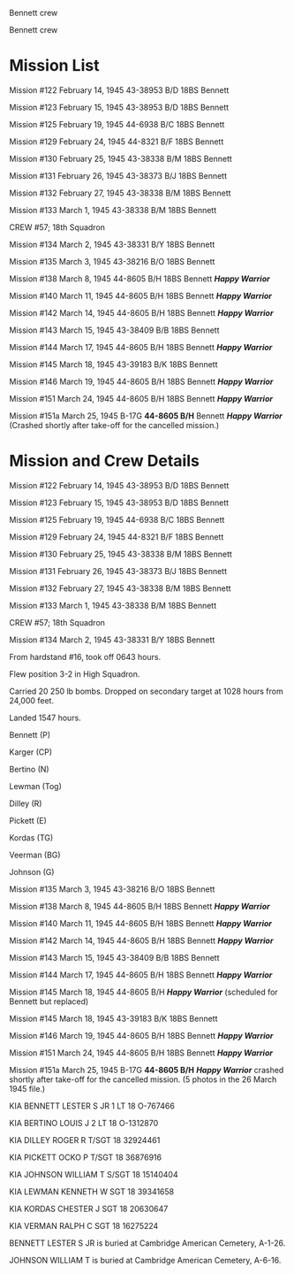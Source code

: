 





Bennett crew






 




Bennett crew

# Mission List

Mission #122 February 14, 1945 43-38953 B/D 18BS Bennett

Mission #123 February 15, 1945 43-38953 B/D 18BS Bennett

Mission #125 February 19, 1945 44-6938 B/C 18BS Bennett

Mission #129 February 24, 1945 44-8321 B/F 18BS Bennett

Mission #130 February 25, 1945 43-38338 B/M 18BS Bennett

Mission #131 February 26, 1945 43-38373 B/J 18BS Bennett

Mission #132 February 27, 1945 43-38338 B/M 18BS Bennett

Mission #133 March 1, 1945 43-38338 B/M 18BS Bennett

CREW #57; 18th Squadron

Mission #134 March 2, 1945 43-38331 B/Y 18BS Bennett

Mission #135 March 3, 1945 43-38216 B/O 18BS Bennett

Mission #138 March 8, 1945 44-8605 B/H 18BS Bennett ***Happy
Warrior***

Mission #140 March 11, 1945 44-8605 B/H 18BS Bennett ***Happy
Warrior***

Mission #142 March 14, 1945 44-8605 B/H 18BS Bennett ***Happy
Warrior***

Mission #143 March 15, 1945 43-38409 B/B 18BS Bennett

Mission #144 March 17, 1945 44-8605 B/H 18BS Bennett ***Happy
Warrior***

Mission #145 March 18, 1945 43-39183 B/K 18BS Bennett

Mission #146 March 19, 1945 44-8605 B/H 18BS Bennett ***Happy
Warrior***

Mission #151 March 24, 1945 44-8605 B/H 18BS Bennett ***Happy
Warrior***

Mission #151a March 25, 1945 B-17G **44-8605 B/H**
Bennett ***Happy Warrior*** (Crashed shortly after take-off for the
cancelled mission.)

# Mission and Crew Details

Mission #122 February 14, 1945 43-38953 B/D 18BS Bennett

Mission #123 February 15, 1945 43-38953 B/D 18BS Bennett

Mission #125 February 19, 1945 44-6938 B/C 18BS Bennett

Mission #129 February 24, 1945 44-8321 B/F 18BS Bennett

Mission #130 February 25, 1945 43-38338 B/M 18BS Bennett

Mission #131 February 26, 1945 43-38373 B/J 18BS Bennett

Mission #132 February 27, 1945 43-38338 B/M 18BS Bennett

Mission #133 March 1, 1945 43-38338 B/M 18BS Bennett

CREW #57; 18th Squadron

Mission #134 March 2, 1945 43-38331 B/Y 18BS Bennett

From hardstand #16, took off 0643 hours.

Flew position 3-2 in High Squadron.

Carried 20 250 lb bombs. Dropped on secondary target at 1028
hours from 24,000 feet.

Landed 1547 hours.

Bennett (P)

Karger (CP)

Bertino (N)

Lewman (Tog)

Dilley (R)

Pickett (E)

Kordas (TG)

Veerman (BG)

Johnson (G)

Mission #135 March 3, 1945 43-38216 B/O 18BS Bennett

Mission #138 March 8, 1945 44-8605 B/H 18BS Bennett ***Happy
Warrior***

Mission #140 March 11, 1945 44-8605 B/H 18BS Bennett ***Happy
Warrior***

Mission #142 March 14, 1945 44-8605 B/H 18BS Bennett ***Happy
Warrior***

Mission #143 March 15, 1945 43-38409 B/B 18BS Bennett

Mission #144 March 17, 1945 44-8605 B/H 18BS Bennett ***Happy
Warrior***

Mission #145 March 18, 1945 44-8605 B/H ***Happy Warrior***
(scheduled for Bennett but replaced)

Mission #145 March 18, 1945 43-39183 B/K 18BS Bennett

Mission #146 March 19, 1945 44-8605 B/H 18BS Bennett ***Happy
Warrior***

Mission #151 March 24, 1945 44-8605 B/H 18BS Bennett ***Happy
Warrior***

Mission #151a March 25, 1945 B-17G **44-8605 B/H** ***Happy
Warrior*** crashed shortly after take-off for the cancelled mission. (5
photos in the 26 March 1945 file.)

KIA BENNETT LESTER S
JR
1 LT 18
O-767466

KIA BERTINO LOUIS
J
2 LT
18 O-1312870

KIA DILLEY ROGER
R
T/SGT
18 32924461

KIA PICKETT OCKO
P
T/SGT
18 36876916

KIA JOHNSON WILLIAM
T
S/SGT 18
15140404

KIA LEWMAN KENNETH
W
SGT 18
39341658

KIA KORDAS CHESTER
J
SGT
18 20630647

KIA VERMAN RALPH
C
SGT
18 16275224

BENNETT LESTER S JR is buried at Cambridge American
Cemetery, A-1-26.

JOHNSON WILLIAM T is buried at Cambridge American Cemetery,
A-6-16.




